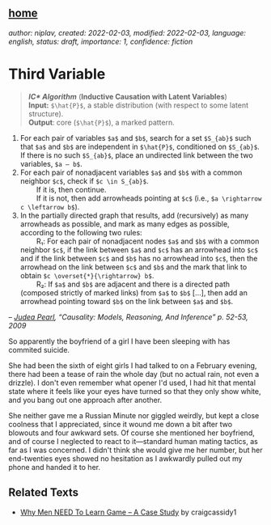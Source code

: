 [home](./index.md)
-------------------

*author: niplav, created: 2022-02-03, modified: 2022-02-03, language: english, status: draft, importance: 1, confidence: fiction*

Third Variable
===============

> __*IC\* Algorithm*__ (__Inductive Causation with Latent Variables__)  
__Input:__ `$\hat{P}$`, a stable distribution (with respect to some latent structure).  
__Output__: core (`$\hat{P}$`), a marked pattern.  
1. For each pair of variables `$a$` and `$b$`, search for a set `$S_{ab}$` such that `$a$` and `$b$` are independent in `$\hat{P}$`, conditioned on `$S_{ab}$`. If there is no such `$S_{ab}$`, place an undirected link between the two variables, `$a — b$`.  
2. For each pair of nonadjacent variables `$a$` and `$b$` with a common neighbor `$c$`, check if `$c \in S_{ab}$`.  
&nbsp; &nbsp; &nbsp; &nbsp; If it is, then continue.  
&nbsp; &nbsp; &nbsp; &nbsp; If it is not, then add arrowheads pointing at `$c$` (i.e., `$a \rightarrow c \leftarrow b$`).  
3. In the partially directed graph that results, add (recursively) as many arrowheads as possible, and mark as many edges as possible, according to the following two rules:  
&nbsp; &nbsp; &nbsp; &nbsp; R₁: For each pair of nonadjacent nodes `$a$` and `$b$` with a common neighbor `$c$`, if the link between `$a$` and `$c$` has an arrowhead into `$c$` and if the link between `$c$` and `$b$` has no arrowhead into `$c$`, then the arrowhead on the link between `$c$` and `$b$` and the mark that link to obtain `$c \overset{*}{\rightarrow} b$`.  
&nbsp; &nbsp; &nbsp; &nbsp; R₂: If `$a$` and `$b$` are adjacent and there is a directed path (composed strictly of marked links) from `$a$` to `$b$` […], then add an arrowhead pointing toward `$b$` on the link between `$a$` and `$b$`.

*– [Judea Pearl](https://en.wikipedia.org/wiki/Judea_Pearl), “Causality: Models, Reasoning, And Inference” p. 52-53, 2009*

So apparently the boyfriend of a girl I have been sleeping with has
commited suicide.

She had been the sixth of eight girls I had talked to on a February
evening, there had been a tease of rain the whole day (but no actual
rain, not even a drizzle). I don't even remember what opener I'd used,
I had hit that mental state where it feels like your eyes have turned
so that they only show white, and you bang out one approach after another.

She neither gave me a Russian Minute nor giggled weirdly, but kept a
close coolness that I appreciated, since it wound me down a bit after two
blowouts and four awkward sets. Of course she mentioned her boyfriend,
and of course I neglected to react to it—standard human mating tactics,
as far as I was concerned. I didn't think she would give me her number,
but her end-twenties eyes showed no hesitation as I awkwardly pulled
out my phone and handed it to her.

Related Texts
--------------

* [Why Men NEED To Learn Game – A Case Study](https://cassidydaygame.wordpress.com/2022/02/23/why-men-need-to-learn-game-a-case-study/) by craigcassidy1
